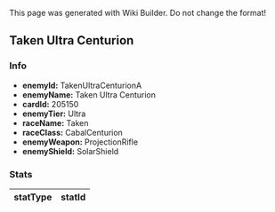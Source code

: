 <span class="wiki-builder">This page was generated with Wiki Builder. Do not change the format!</span>

## Taken Ultra Centurion
### Info
* **enemyId:** TakenUltraCenturionA
* **enemyName:** Taken Ultra Centurion
* **cardId:** 205150
* **enemyTier:** Ultra
* **raceName:** Taken
* **raceClass:** CabalCenturion
* **enemyWeapon:** ProjectionRifle
* **enemyShield:** SolarShield

### Stats
statType | statId
-------- | ------

